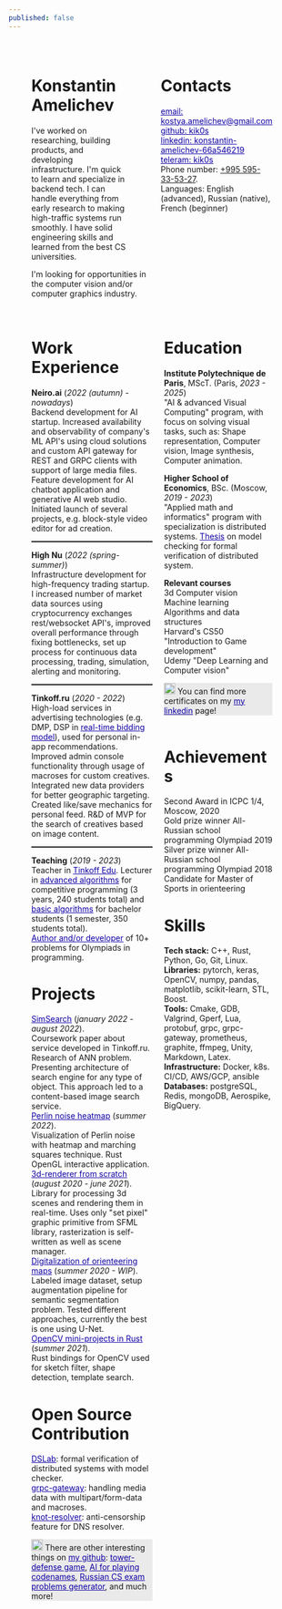```yaml
---
published: false
---
```

<style>a {color:#1000a3}</style>
<div style="margin: 40px 40px 10px 40px;">


<div style="justify-content: space-around; display: flex;">

<div style="padding-right: 20px;max-width: 60%;">

# Konstantin Amelichev

<p style="padding-bottom: 0; max-width: 80%;">
I've worked on researching, building products, and developing infrastructure. I'm quick to learn and specialize in backend tech. I can handle everything from early research to making high-traffic systems run smoothly. I have solid engineering skills and learned from the best CS universities.

I'm looking for opportunities in the computer vision and/or computer graphics industry.
</p>

</div>

<div style="align-items:center;">

# Contacts

<p style="align-items: center;">

[<ins>email: kostya.amelichev@gmail.com</ins>](mailto:kostya.amelichev@gmail.com) <br>
[<ins>github: kik0s</ins>](https://github.com/kik0s) <br>
[<ins>linkedin: konstantin-amelichev-66a546219</ins>](https://www.linkedin.com/in/konstantin-amelichev-66a546219/) <br>
[<ins>teleram: kik0s</ins>](https://t.me/kik0s) <br>
Phone number: <ins>+995 595-33-53-27</ins>.<br>
Languages: English (advanced), Russian (native), French (beginner)
</p>
</div>

</div>

<br>
<div style="justify-content: space-around; display: flex;">
<div style="padding-right: 20px; max-width:60%;">

# Work Experience
**Neiro.ai** (_2022 (autumn) - nowadays_) <br>
Backend development for AI startup. Increased availability and observability of company's ML API's using cloud solutions and custom API gateway for REST and GRPC clients with support of large media files. Feature development for AI chatbot application and generative AI web studio. Initiated launch of several projects, e.g. block-style video editor for ad creation. <hr style="border-top: 1px dashed; border-bottom: 0px;">
**High Nu** (_2022 (spring-summer)_) <br>
Infrastructure development for high-frequency trading startup. I increased number of market data sources using cryptocurrency exchanges rest/websocket API's, improved overall performance through fixing bottlenecks, set up process for continuous data processing, trading, simulation, alerting and monitoring.<hr style="border-top: 1px dashed; border-bottom: 0px;">
**Tinkoff.ru** (_2020 - 2022_) <br>
High-load services in advertising technologies (e.g. DMP, DSP in [<ins>real-time bidding model</ins>](http://rtb-media.ru/wiki/)), used for personal in-app recommendations. Improved admin console functionality through usage of macroses for custom creatives. Integrated new data providers for better geographic targeting. Created like/save mechanics for personal feed. R&D of MVP for the search of creatives based on image content.<hr style="border-top: 1px dashed; border-bottom: 0px;">
**Teaching** (_2019 - 2023_) <br>
Teacher in [<ins>Tinkoff Edu</ins>](https://fintech.tinkoff.ru/). Lecturer in [<ins>advanced algorithms</ins>](https://algocode.ru/ap2021/) for competitive programming (3 years, 240 students total) and [<ins>basic algorithms</ins>](https://github.com/KiK0S/tinkoff-algos-for-students) for bachelor students (1 semester, 350 students total). <br>
[<ins>Author and/or developer</ins>](https://codeforces.com/contests/writer/KiKoS) of 10+ problems for Olympiads in programming.


# Projects

[<ins>SimSearch</ins>](https://github.com/kik0s/similarity-search-coursework) (_january 2022 - august 2022_). <br>
Coursework paper about service developed in Tinkoff.ru. Research of ANN problem. Presenting architecture of search engine for any type of object. This approach led to a content-based image search service.<br>
[<ins>Perlin noise heatmap</ins>](https://github.com/kik0s/perlin-noise-heatmap) (_summer 2022_). <br>
Visualization of Perlin noise with heatmap and marching squares technique. Rust OpenGL interactive application.<br>
[<ins>3d-renderer from scratch</ins>](https://github.com/kik0s/3d-framework) (_august 2020 - june 2021_). <br>
Library for processing 3d scenes and rendering them in real-time. Uses only "set pixel" graphic primitive from SFML library, rasterization is self-written as well as scene manager.<br>
[<ins>Digitalization of orienteering maps</ins>](https://github.com/KiK0S/maps-analyzer) (_summer 2020 - WIP_). <br>
Labeled image dataset, setup augmentation pipeline for semantic segmentation problem. Tested different approaches, currently the best is one using U-Net. <br>
[<ins>OpenCV mini-projects in Rust</ins>](https://github.com/KiK0S/cv_projects) (_summer 2021_). <br>
Rust bindings for OpenCV used for sketch filter, shape detection, template search.<br>


# Open Source Contribution
[<ins>DSLab</ins>](https://github.com/osukhoroslov/dslab): formal verification of distributed systems with model checker.<br>
[<ins>grpc-gateway</ins>](https://github.com/grpc-ecosystem/grpc-gateway): handling media data with multipart/form-data and macroses.<br>
[<ins>knot-resolver</ins>](https://github.com/CZ-NIC/knot-resolver): anti-censorship feature for DNS resolver.<br>

<p style="background-color:#eaeaea;margin:0;"> <img src="https://icon-library.com/images/important-icon-png/important-icon-png-21.jpg" width=20px></img> There are other interesting things on <a href="https://github.com/kik0s"><ins>my github</ins></a>: <a href="https://github.com/kik0s"><ins>tower-defense game</ins></a>, <a style="padding: 0;" href="https://github.com/kik0s"><ins>AI for playing codenames</ins></a>, <a style="padding: 0;" href="https://github.com/kik0s"><ins>Russian CS exam problems generator</ins></a>, and much more! </p>

</div>



<div style="float:right;width:45%;">


# Education

**Institute Polytechnique de Paris**, MScT. (Paris, _2023 - 2025_)<br>
"AI & advanced Visual Computing" program, with focus on solving visual tasks, such as:
Shape representation, Computer vision, Image synthesis, Computer animation.

**Higher School of Economics**, BSc. (Moscow, _2019 - 2023_)<br>
"Applied math and informatics" program with specialization is distributed systems. [<ins>Thesis</ins>](https://github.com/KiK0S/model-checking-dslab-thesis) on model checking for formal verification of distributed system.

**Relevant courses**<br>
3d Computer vision<br>
Machine learning<br>
Algorithms and data structures<br>
Harvard's CS50 "Introduction to Game development"<br>
Udemy "Deep Learning and Computer vision"

<p style="background-color:#eaeaea;margin:0;"> <img src="https://icon-library.com/images/important-icon-png/important-icon-png-21.jpg" width=20px></img> You can find more certificates on my <a href="https://www.linkedin.com/in/konstantin-amelichev-66a546219/details/certifications/"> <ins> my linkedin</ins></a> page! </p><br>


# Achievements

Second Award in ICPC 1/4, Moscow, 2020 <br>
Gold prize winner All-Russian school programming Olympiad 2019 <br>
Silver prize winner All-Russian school programming Olympiad 2018 <br>
Candidate for Master of Sports in orienteering<br>

# Skills

**Tech stack:** C++, Rust, Python, Go, Git, Linux.<br>
**Libraries:** pytorch, keras, OpenCV, numpy, pandas, matplotlib, scikit-learn, STL, Boost. <br>
**Tools:** Cmake, GDB, Valgrind, Gperf, Lua, protobuf, grpc, grpc-gateway, prometheus, graphite, ffmpeg, Unity, Markdown, Latex.<br>
**Infrastructure:** Docker, k8s. CI/CD, AWS/GCP, ansible <br>
**Databases:** postgreSQL, Redis, mongoDB, Aerospike, BigQuery. <br>


</div></div></div>

